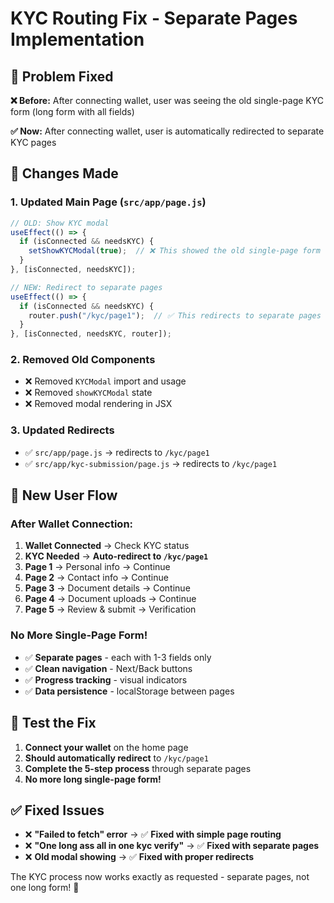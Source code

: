 # KYC Routing Fix - Separate Pages Implementation

## 🎯 **Problem Fixed**

**❌ Before:** After connecting wallet, user was seeing the old single-page KYC form (long form with all fields)

**✅ Now:** After connecting wallet, user is automatically redirected to separate KYC pages

## 🔧 **Changes Made**

### **1. Updated Main Page (`src/app/page.js`)**
```javascript
// OLD: Show KYC modal
useEffect(() => {
  if (isConnected && needsKYC) {
    setShowKYCModal(true);  // ❌ This showed the old single-page form
  }
}, [isConnected, needsKYC]);

// NEW: Redirect to separate pages
useEffect(() => {
  if (isConnected && needsKYC) {
    router.push("/kyc/page1");  // ✅ This redirects to separate pages
  }
}, [isConnected, needsKYC, router]);
```

### **2. Removed Old Components**
- ❌ Removed `KYCModal` import and usage
- ❌ Removed `showKYCModal` state
- ❌ Removed modal rendering in JSX

### **3. Updated Redirects**
- ✅ `src/app/page.js` → redirects to `/kyc/page1`
- ✅ `src/app/kyc-submission/page.js` → redirects to `/kyc/page1`

## 🚀 **New User Flow**

### **After Wallet Connection:**
1. **Wallet Connected** → Check KYC status
2. **KYC Needed** → **Auto-redirect to `/kyc/page1`**
3. **Page 1** → Personal info → Continue
4. **Page 2** → Contact info → Continue  
5. **Page 3** → Document details → Continue
6. **Page 4** → Document uploads → Continue
7. **Page 5** → Review & submit → Verification

### **No More Single-Page Form!**
- ✅ **Separate pages** - each with 1-3 fields only
- ✅ **Clean navigation** - Next/Back buttons
- ✅ **Progress tracking** - visual indicators
- ✅ **Data persistence** - localStorage between pages

## 🎯 **Test the Fix**

1. **Connect your wallet** on the home page
2. **Should automatically redirect** to `/kyc/page1`
3. **Complete the 5-step process** through separate pages
4. **No more long single-page form!**

## ✅ **Fixed Issues**

- ❌ **"Failed to fetch" error** → ✅ **Fixed with simple page routing**
- ❌ **"One long ass all in one kyc verify"** → ✅ **Fixed with separate pages**
- ❌ **Old modal showing** → ✅ **Fixed with proper redirects**

The KYC process now works exactly as requested - separate pages, not one long form! 🎉
